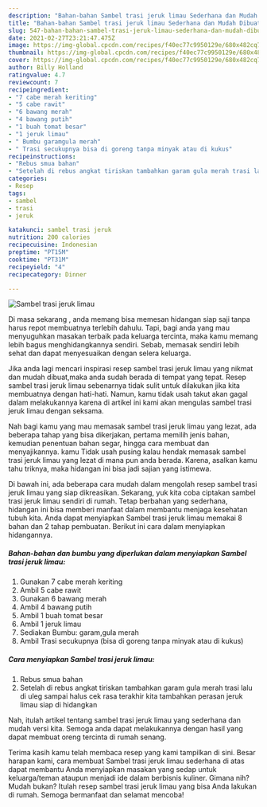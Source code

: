 ```yaml
---
description: "Bahan-bahan Sambel trasi jeruk limau Sederhana dan Mudah Dibuat"
title: "Bahan-bahan Sambel trasi jeruk limau Sederhana dan Mudah Dibuat"
slug: 547-bahan-bahan-sambel-trasi-jeruk-limau-sederhana-dan-mudah-dibuat
date: 2021-02-27T23:21:47.475Z
image: https://img-global.cpcdn.com/recipes/f40ec77c9950129e/680x482cq70/sambel-trasi-jeruk-limau-foto-resep-utama.jpg
thumbnail: https://img-global.cpcdn.com/recipes/f40ec77c9950129e/680x482cq70/sambel-trasi-jeruk-limau-foto-resep-utama.jpg
cover: https://img-global.cpcdn.com/recipes/f40ec77c9950129e/680x482cq70/sambel-trasi-jeruk-limau-foto-resep-utama.jpg
author: Billy Holland
ratingvalue: 4.7
reviewcount: 7
recipeingredient:
- "7 cabe merah keriting"
- "5 cabe rawit"
- "6 bawang merah"
- "4 bawang putih"
- "1 buah tomat besar"
- "1 jeruk limau"
- " Bumbu garamgula merah"
- " Trasi secukupnya bisa di goreng tanpa minyak atau di kukus"
recipeinstructions:
- "Rebus smua bahan"
- "Setelah di rebus angkat tiriskan tambahkan garam gula merah trasi lalu di uleg sampai halus cek rasa terakhir kita tambahkan perasan jeruk limau siap di hidangkan"
categories:
- Resep
tags:
- sambel
- trasi
- jeruk

katakunci: sambel trasi jeruk 
nutrition: 200 calories
recipecuisine: Indonesian
preptime: "PT15M"
cooktime: "PT31M"
recipeyield: "4"
recipecategory: Dinner

---
```



![Sambel trasi jeruk limau](https://img-global.cpcdn.com/recipes/f40ec77c9950129e/680x482cq70/sambel-trasi-jeruk-limau-foto-resep-utama.jpg)

Di masa  sekarang , anda memang bisa memesan hidangan siap saji tanpa harus repot membuatnya terlebih dahulu. Tapi, bagi anda yang mau menyuguhkan masakan terbaik pada keluarga tercinta, maka kamu memang lebih bagus menghidangkannya sendiri. Sebab, memasak sendiri lebih sehat dan dapat menyesuaikan dengan selera keluarga.

Jika anda lagi mencari inspirasi resep sambel trasi jeruk limau yang nikmat dan mudah dibuat,maka anda sudah berada di tempat yang tepat. Resep sambel trasi jeruk limau  sebenarnya tidak sulit untuk dilakukan jika kita membuatnya dengan hati-hati. Namun, kamu tidak usah takut akan gagal dalam melakukannya 
karena di artikel ini kami akan mengulas sambel trasi jeruk limau dengan seksama.  



Nah bagi kamu yang mau memasak sambel trasi jeruk limau yang lezat, ada beberapa tahap yang bisa dikerjakan, pertama memilih jenis bahan, kemudian penentuan bahan segar, hingga cara membuat dan menyajikannya. kamu Tidak usah pusing kalau hendak memasak sambel trasi jeruk limau yang lezat di mana pun anda berada. Karena, asalkan kamu  tahu triknya, maka hidangan ini bisa jadi sajian yang istimewa.

Di bawah ini, ada beberapa cara mudah dalam mengolah resep sambel trasi jeruk limau yang siap dikreasikan. Sekarang, yuk kita coba ciptakan sambel trasi jeruk limau sendiri di rumah. Tetap berbahan yang sederhana, hidangan ini bisa memberi manfaat dalam membantu menjaga kesehatan tubuh kita. Anda dapat menyiapkan Sambel trasi jeruk limau memakai 8 bahan dan 2 tahap pembuatan. Berikut ini cara dalam menyiapkan hidangannya.

<!--inarticleads1-->

##### Bahan-bahan dan bumbu yang diperlukan dalam menyiapkan Sambel trasi jeruk limau:

1. Gunakan 7 cabe merah keriting
1. Ambil 5 cabe rawit
1. Gunakan 6 bawang merah
1. Ambil 4 bawang putih
1. Ambil 1 buah tomat besar
1. Ambil 1 jeruk limau
1. Sediakan  Bumbu: garam,gula merah
1. Ambil  Trasi secukupnya (bisa di goreng tanpa minyak atau di kukus)




<!--inarticleads2-->

##### Cara menyiapkan Sambel trasi jeruk limau:

1. Rebus smua bahan
1. Setelah di rebus angkat tiriskan tambahkan garam gula merah trasi lalu di uleg sampai halus cek rasa terakhir kita tambahkan perasan jeruk limau siap di hidangkan




Nah, itulah artikel tentang  sambel trasi jeruk limau  yang sederhana dan mudah versi kita. Semoga anda dapat melakukannya dengan hasil yang dapat membuat oreng tercinta di rumah senang. 

Terima kasih kamu telah membaca resep yang kami tampilkan di sini. Besar harapan kami, cara membuat  Sambel trasi jeruk limau sederhana di atas dapat membantu Anda menyiapkan masakan yang sedap untuk keluarga/teman ataupun menjadi ide dalam berbisnis kuliner. Gimana nih? Mudah bukan? Itulah resep sambel trasi jeruk limau yang bisa Anda lakukan di rumah. Semoga bermanfaat dan selamat mencoba!

